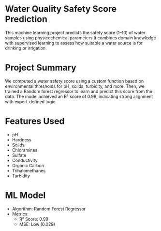 # Water Quality Safety Score Prediction

This machine learning project predicts the safety score (1–10) of water samples using physicochemical parameters.It combines domain knowledge with supervised learning to assess how suitable a water source is for drinking or irrigation.

# Project Summary
We computed a water safety score using a custom function based on environmental thresholds for pH, solids, turbidity, and more. Then, we trained a Random forest regressor to learn and predict this score from the data. The model achieved an R² score of 0.98, indicating strong alignment with expert-defined logic.

# Features Used
- pH
- Hardness
- Solids
- Chloramines
- Sulfate
- Conductivity
- Organic Carbon
- Trihalomethanes
- Turbidity

# ML Model
- Algorithm: Random Forest Regressor
- Metrics: 
  - R² Score: 0.98  
  - MSE: Low (0.029)
